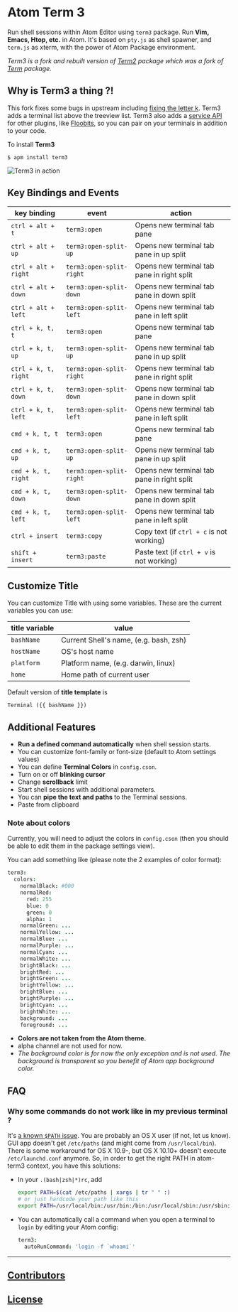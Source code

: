 # Atom Term 3

Run shell sessions within Atom Editor using `term3` package.
Run **Vim, Emacs, Htop, etc.** in Atom.
It's based on `pty.js` as shell spawner, and `term.js` as xterm, with the power
of Atom Package environment.

_Term3 is a fork and rebuilt version of [Term2](http://atom.io/packages/term2) package which was a fork of [Term](http://atom.io/packages/term) package._

## Why is Term3 a thing ?!

This fork fixes some bugs in upstream including [fixing the letter k](https://github.com/Floobits/atom-term3/issues/1).
Term3 adds a terminal list above the treeview list.
Term3 also adds a [service API](http://blog.atom.io/2015/03/25/new-services-API.html) for other plugins, like [Floobits](https://github.com/Floobits/floobits-atom), so you can pair on your terminals in addition to your code.

To install **Term3**

```console
$ apm install term3
```
![Term3 in action](https://raw.githubusercontent.com/Floobits/atom-term3/master/static/term3.png)

## Key Bindings and Events

| key binding | event | action |
| ----------- | ----- | ------ |
| `ctrl + alt + t` | `term3:open` | Opens new terminal tab pane |
| `ctrl + alt + up`| `term3:open-split-up` | Opens new terminal tab pane in up split |
| `ctrl + alt + right`| `term3:open-split-right` | Opens new terminal tab pane in right split |
| `ctrl + alt + down`| `term3:open-split-down` | Opens new terminal tab pane in down split |
| `ctrl + alt + left`| `term3:open-split-left` | Opens new terminal tab pane in left split |
| `ctrl + k, t, t` | `term3:open` | Opens new terminal tab pane |
| `ctrl + k, t, up`| `term3:open-split-up` | Opens new terminal tab pane in up split |
| `ctrl + k, t, right`| `term3:open-split-right` | Opens new terminal tab pane in right split |
| `ctrl + k, t, down`| `term3:open-split-down` | Opens new terminal tab pane in down split |
| `ctrl + k, t, left`| `term3:open-split-left` | Opens new terminal tab pane in left split |
| `cmd + k, t, t` | `term3:open` | Opens new terminal tab pane |
| `cmd + k, t, up`| `term3:open-split-up` | Opens new terminal tab pane in up split |
| `cmd + k, t, right`| `term3:open-split-right` | Opens new terminal tab pane in right split |
| `cmd + k, t, down`| `term3:open-split-down` | Opens new terminal tab pane in down split |
| `cmd + k, t, left`| `term3:open-split-left` | Opens new terminal tab pane in left split |
| `ctrl + insert` | `term3:copy` | Copy text (if `ctrl + c` is not working) |
| `shift + insert` | `term3:paste` | Paste text (if `ctrl + v` is not working) |

## Customize Title

You can customize Title with using some variables. These are the current variables you can use:

| title variable | value |
| -------------- | ----- |
| `bashName` | Current Shell's name, (e.g. bash, zsh) |
| `hostName` | OS's host name |
| `platform` | Platform name, (e.g. darwin, linux) |
| `home` | Home path of current user |

Default version of **title template** is

```
Terminal ({{ bashName }})
```

## Additional Features

  - **Run a defined command automatically** when shell session starts.
  - You can customize font-family or font-size (default to Atom settings values)
  - You can define **Terminal Colors** in `config.cson`.
  - Turn on or off **blinking cursor**
  - Change **scrollback** limit
  - Start shell sessions with additional parameters.
  - You can **pipe the text and paths** to the Terminal sessions.
  - Paste from clipboard

### Note about colors

Currently, you will need to adjust the colors in `config.cson`
(then you should be able to edit them in the package settings view).

You can add something like (please note the 2 examples of color format):

```cson
term3:
  colors:
    normalBlack: #000
    normalRed:
      red: 255
      blue: 0
      green: 0
      alpha: 1
    normalGreen: ...
    normalYellow: ...
    normalBlue: ...
    normalPurple: ...
    normalCyan: ...
    normalWhite: ...
    brightBlack: ...
    brightRed: ...
    brightGreen: ...
    brightYellow: ...
    brightBlue: ...
    brightPurple: ...
    brightCyan: ...
    brightWhite: ...
    background: ...
    foreground: ...
```

- **Colors are not taken from the Atom theme.**
- alpha channel are not used for now.
- _The background color is for now the only exception and is not used.
The background is transparent so you benefit of Atom app background color._

## FAQ

### Why some commands do not work like in my previous terminal ?

It's [a known `$PATH` issue](https://github.com/floobits/atom-term3/issues/50).
You are probably an OS X user (if not, let us know).
GUI app doesn't get `/etc/paths` (and might come from `/usr/local/bin`).
There is some workaround for OS X 10.9-, but OS X 10.10+ doesn't execute
`/etc/launchd.conf` anymore.
So, in order to get the right PATH in atom-term3 context, you have this
solutions:

- In your `.(bash|zsh|*)rc`, add

  ```bash
  export PATH=$(cat /etc/paths | xargs | tr " " :)
  # or just hardcode your path like this
  export PATH=/usr/local/bin:/usr/bin:/bin:/usr/local/sbin:/usr/sbin:/sbin
  ```

- You can automatically call a command when you open a terminal to `login` by
editing your Atom config:

  ```cson
  term3:
    autoRunCommand: 'login -f `whoami`'
  ```

---

## [Contributors](https://github.com/floobits/atom-term3/graphs/contributors)

## [License](LICENSE)
